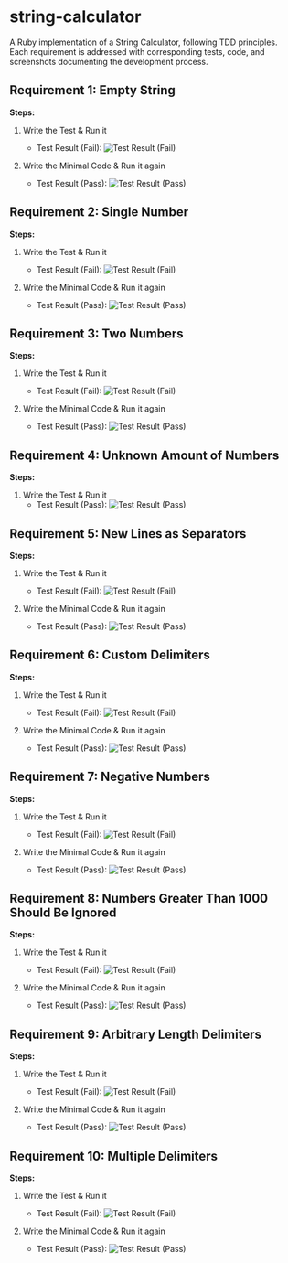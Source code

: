 # string-calculator
A Ruby implementation of a String Calculator, following TDD principles. Each requirement is addressed with corresponding tests, code, and screenshots documenting the development process.


## Requirement 1: Empty String

**Steps:**

1.  Write the Test & Run it
    * Test Result (Fail):
        ![Test Result (Fail)](screenshots/test_empty_string/failed.png)
        
2.  Write the Minimal Code & Run it again
    * Test Result (Pass):
        ![Test Result (Pass)](screenshots/test_empty_string/passed.png)

        
## Requirement 2: Single Number

**Steps:**

1.  Write the Test & Run it
    * Test Result (Fail):
        ![Test Result (Fail)](screenshots/test_single_number/failed.png)
        
2.  Write the Minimal Code & Run it again
    * Test Result (Pass):
        ![Test Result (Pass)](screenshots/test_single_number/passed.png)
        
        
## Requirement 3: Two Numbers

**Steps:**

1.  Write the Test & Run it
    * Test Result (Fail):
        ![Test Result (Fail)](screenshots/test_two_numbers/failed.png)
        
2.  Write the Minimal Code & Run it again
    * Test Result (Pass):
        ![Test Result (Pass)](screenshots/test_two_numbers/passed.png)


## Requirement 4: Unknown Amount of Numbers

**Steps:**

1.  Write the Test & Run it
    * Test Result (Pass):
        ![Test Result (Pass)](screenshots/test_unknown_amount_of_numbers/passed.png)
        
        
## Requirement 5: New Lines as Separators

**Steps:**

1.  Write the Test & Run it
    * Test Result (Fail):
        ![Test Result (Fail)](screenshots/test_new_lines_seperator/failed.png)
        
2.  Write the Minimal Code & Run it again
    * Test Result (Pass):
        ![Test Result (Pass)](screenshots/test_new_lines_seperator/passed.png)

      
## Requirement 6: Custom Delimiters

**Steps:**

1.  Write the Test & Run it
    * Test Result (Fail):
        ![Test Result (Fail)](screenshots/test_custom_delimiters/failed.png)
        
2.  Write the Minimal Code & Run it again
    * Test Result (Pass):
        ![Test Result (Pass)](screenshots/test_custom_delimiters/passed.png)


## Requirement 7: Negative Numbers

**Steps:**

1.  Write the Test & Run it
    * Test Result (Fail):
        ![Test Result (Fail)](screenshots/test_negative_numbers/failed.png)
        
2.  Write the Minimal Code & Run it again
    * Test Result (Pass):
        ![Test Result (Pass)](screenshots/test_negative_numbers/passed.png)


## Requirement 8: Numbers Greater Than 1000 Should Be Ignored

**Steps:**

1.  Write the Test & Run it
    * Test Result (Fail):
        ![Test Result (Fail)](screenshots/test_ignore_gt_1000/failed.png)
        
2.  Write the Minimal Code & Run it again
    * Test Result (Pass):
        ![Test Result (Pass)](screenshots/test_ignore_gt_1000/passed.png)


## Requirement 9: Arbitrary Length Delimiters

**Steps:**

1.  Write the Test & Run it
    * Test Result (Fail):
        ![Test Result (Fail)](screenshots/test_arbitrary_length_delimiters/failed.png)
        
2.  Write the Minimal Code & Run it again
    * Test Result (Pass):
        ![Test Result (Pass)](screenshots/test_arbitrary_length_delimiters/passed.png)


## Requirement 10: Multiple Delimiters

**Steps:**

1.  Write the Test & Run it
    * Test Result (Fail):
        ![Test Result (Fail)](screenshots/test_multiple_delimiters/failed.png)
        
2.  Write the Minimal Code & Run it again
    * Test Result (Pass):
        ![Test Result (Pass)](screenshots/test_multiple_delimiters/passed.png)

